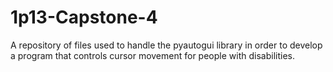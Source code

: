 # 1p13-Capstone-4
A repository of files used to handle the pyautogui library in order to develop a program that controls cursor movement for people with disabilities.
